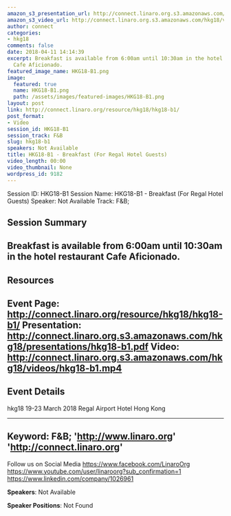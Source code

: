 ```yaml
---
amazon_s3_presentation_url: http://connect.linaro.org.s3.amazonaws.com/hkg18/presentations/hkg18-b1.pdf
amazon_s3_video_url: http://connect.linaro.org.s3.amazonaws.com/hkg18/videos/hkg18-b1.mp4
author: connect
categories:
- hkg18
comments: false
date: 2018-04-11 14:14:39
excerpt: Breakfast is available from 6:00am until 10:30am in the hotel restaurant
  Cafe Aficionado.
featured_image_name: HKG18-B1.png
image:
  featured: true
  name: HKG18-B1.png
  path: /assets/images/featured-images/HKG18-B1.png
layout: post
link: http://connect.linaro.org/resource/hkg18/hkg18-b1/
post_format:
- Video
session_id: HKG18-B1
session_track: F&B
slug: hkg18-b1
speakers: Not Available
title: HKG18-B1 - Breakfast (For Regal Hotel Guests)
video_length: 00:00
video_thumbnail: None
wordpress_id: 9182
---
```


Session ID: HKG18-B1
Session Name: HKG18-B1 - Breakfast (For Regal Hotel Guests)
Speaker: Not Available
Track: F&B;


## Session Summary
Breakfast is available from 6:00am until 10:30am in the hotel restaurant Cafe Aficionado.
---------------------------------------------------
## Resources
Event Page: http://connect.linaro.org/resource/hkg18/hkg18-b1/
Presentation: http://connect.linaro.org.s3.amazonaws.com/hkg18/presentations/hkg18-b1.pdf
Video: http://connect.linaro.org.s3.amazonaws.com/hkg18/videos/hkg18-b1.mp4
 ---------------------------------------------------
## Event Details
hkg18
19-23 March 2018 
Regal Airport Hotel Hong Kong

---------------------------------------------------
Keyword: F&B;
'http://www.linaro.org'
'http://connect.linaro.org'
---------------------------------------------------
Follow us on Social Media
https://www.facebook.com/LinaroOrg
https://www.youtube.com/user/linaroorg?sub_confirmation=1
https://www.linkedin.com/company/1026961

**Speakers**: Not Available

**Speaker Positions**: Not Found